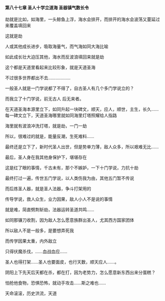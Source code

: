 #### 第八十七章 圣人十学立道海 圣器镇气数长令


劫就是比如，如海里，一头鲸鱼上浮，海水会排开，而排开的海水会波荡又蔓延过来覆盖填回来

这就是劫

人或其他成长进步，吸取海量气，而气海如同大海比喻

如此成长壮大迫压其他，海水而反波浪填回来就是劫

这个都是天道里看起来比较形象，就是天道圣海

不过很多世界都出不去………………

一般圣人就是一门学说都了不得了，自古圣人有几个多门学说立的？

而我立了十门学说，前无古人 后无来者。

在天道圣海本源里立下，如同升起一块碑文，顺天，应人，顺世，主生，长久……
每一碑文立下，天道圣海哪里就如同海里灯塔照耀给人指路

海里就有波浪冲洗灯塔，就是劫，一门一劫

所以，很难过的就是，能量反潮，生死难料……

最终还是立下了，新时代圣人出世，但是势单力薄，敌人众多，所以艰难无比……

最后，圣人身在我其他身保护下，堪堪存在

这是红了眼的事情，千古未有，那个不嫉妒，一下十门学说，力抗十劫

最终打过一遍，传世五门学说，以人类伤我为由，其他五门暂不传说


而后炼圣人器，就是圣人法器，争斗打架用的

传导学说，救人众生，业力因果，敌人小人不是说的事情

就是难，简直劈荆斩劫，法器运转圣道共鸣……

如同那镰刀收割，因为敌人怎么愿意族群出圣人，尤其西方国家团体

所以敌人不是一般多，是要想弄死我

而传学因果太重，内外敌立

只得伏魔杀伐，……血战血应……

圣人也得打架……圣人也要面皮，也行天数，顺天应人……。

阴阳上下先天后天都在杀，都在打，因为老势力，怎么愿意新东西出来分蛋糕？

怕抢他食物，恐惧恐怖，就动手攻击……斯之难也……

天命滚滚，历史洪流，天道



